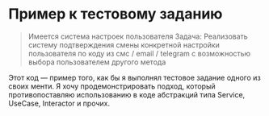 # Пример к тестовому заданию

> Имеется система настроек пользователя Задача: Реализовать систему подтверждения смены конкретной настройки пользователя по коду из смс / email / telegram с возможностью выбора пользователем другого метода

Этот код — пример того, как бы я выполнял тестовое задание одного из своих
менти. Я хочу продемонстрировать подход, который противопоставляю использованию
в коде абстракций типа Service, UseCase, Interactor и прочих.